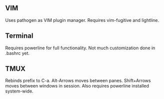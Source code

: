 ## VIM ##
Uses pathogen as VIM plugin manager. Requires vim-fugitive and lightline.

## Terminal ##
Requires powerline for full functionality. Not much customization done in
.bashrc yet.

## TMUX ##
Rebinds prefix to C-a. Alt-Arrows moves between panes. Shift+Arrows moves
between windows in session. Also requires powerline installed system-wide.
